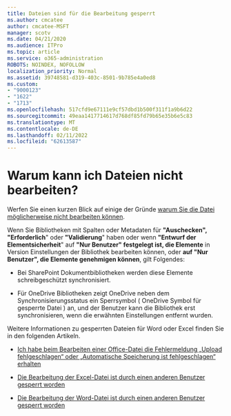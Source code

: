 ```yaml
---
title: Dateien sind für die Bearbeitung gesperrt
ms.author: cmcatee
author: cmcatee-MSFT
manager: scotv
ms.date: 04/21/2020
ms.audience: ITPro
ms.topic: article
ms.service: o365-administration
ROBOTS: NOINDEX, NOFOLLOW
localization_priority: Normal
ms.assetid: 39748581-d319-403c-8501-9b785e4a0ed8
ms.custom:
- "9000123"
- "1622"
- "1713"
ms.openlocfilehash: 517cfd9e67111e9cf57dbd1b500f311f1a9b6d22
ms.sourcegitcommit: 49eaa1417714617d768df85fd79b65e35b6e5c83
ms.translationtype: MT
ms.contentlocale: de-DE
ms.lasthandoff: 02/11/2022
ms.locfileid: "62613587"
---
```

# <a name="why-cant-i-edit-files"></a>Warum kann ich Dateien nicht bearbeiten?

Werfen Sie einen kurzen Blick auf einige der Gründe [warum Sie die Datei möglicherweise nicht bearbeiten können](https://support.office.com/article/why-can-t-i-edit-this-file-97315f48-aa5e-49d3-a4ae-a14b73daf87b).

Wenn Sie Bibliotheken mit Spalten oder Metadaten für **"Auschecken", "Erforderlich**" oder **"Validierung**" haben oder wenn **"Entwurf der Elementsicherheit**" auf **"Nur Benutzer" festgelegt ist, die Elemente** in Version Einstellungen der Bibliothek bearbeiten können, oder **auf "Nur Benutzer", die Elemente genehmigen können**, gilt Folgendes:

- Bei SharePoint Dokumentbibliotheken werden diese Elemente schreibgeschützt synchronisiert.

- Für OneDrive Bibliotheken zeigt OneDrive neben dem Synchronisierungsstatus ein Sperrsymbol ( OneDrive Symbol für gesperrte Datei ) an, und der Benutzer kann die Bibliothek erst synchronisieren, wenn die erwähnten Einstellungen entfernt wurden. 

Weitere Informationen zu gesperrten Dateien für Word oder Excel finden Sie in den folgenden Artikeln.

- [Ich habe beim Bearbeiten einer Office-Datei die Fehlermeldung „Upload fehlgeschlagen“ oder „Automatische Speicherung ist fehlgeschlagen“ erhalten](https://support.office.com/article/i-got-an-upload-failed-or-couldn-t-save-automatically-error-while-editing-an-office-file-93a14d34-88e3-4a91-9eef-58cc541d31f8)

- [Die Bearbeitung der Excel-Datei ist durch einen anderen Benutzer gesperrt worden](https://support.office.com/article/Excel-file-is-locked-for-editing-by-another-user-6fa93887-2c2c-45f0-abcc-31b04aed68b3)

- [Die Bearbeitung der Word-Datei ist durch einen anderen Benutzer gesperrt worden](https://support.microsoft.com/help/313472/the-document-is-locked-for-editing-by-another-user-error-message-when)
